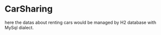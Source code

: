# CarSharing

here the datas about renting cars would be managed by H2 database with MySql dialect.
